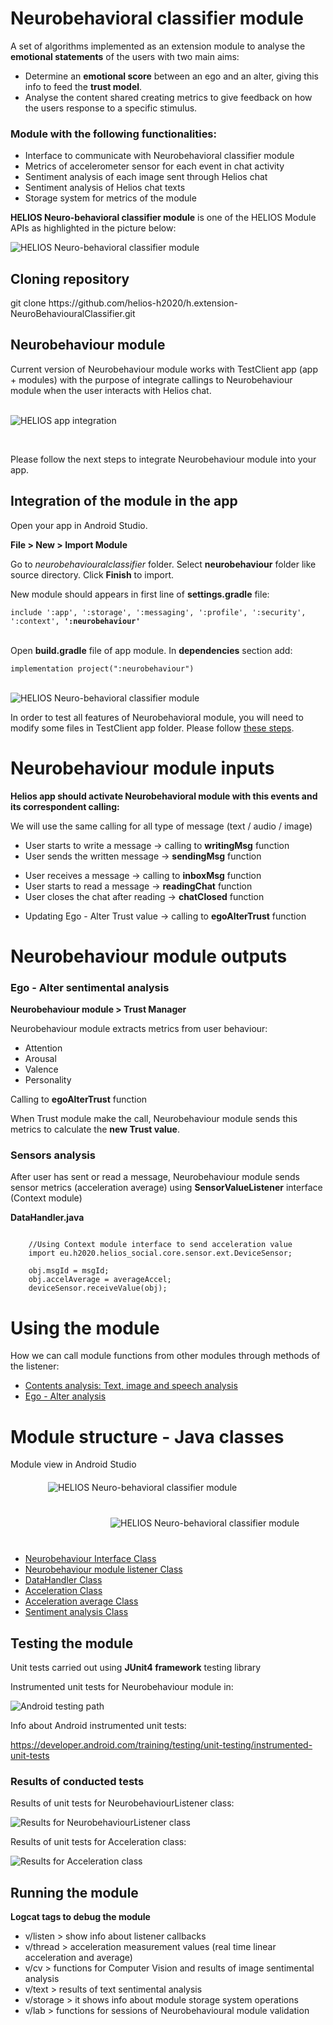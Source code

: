 <h1>Neurobehavioral classifier module</h1>
<p>A set of algorithms implemented as an extension module to analyse the <b>emotional statements</b> of the users with two main aims:</p>
<ul>
    <li>Determine an <b>emotional score</b> between an ego and an alter, giving this info to feed the <b>trust model</b>.</li>
    <li>Analyse the content shared creating metrics to give feedback on how the users response to a specific stimulus.</li>
</ul>
<h3>Module with the following functionalities:</h3>
<ul>
    <li>Interface to communicate with Neurobehavioral classifier module</li>
    <li>Metrics of accelerometer sensor for each event in chat activity</li>
    <li>Sentiment analysis of each image sent through Helios chat</li>
	<li>Sentiment analysis of Helios chat texts</li>
	<li>Storage system for metrics of the module</li>
</ul>
<p><b>HELIOS Neuro-behavioral classifier module</b> is one of the HELIOS Module APIs as highlighted in the picture below:</p>
<img src="./doc/Esquema-Neurobehavioural.png" alt="HELIOS Neuro-behavioral classifier module" />

<h2>Cloning repository</h2>
<p>git clone https://github.com/helios-h2020/h.extension-NeuroBehaviouralClassifier.git</p>

<h2> </h2>
<h2>Neurobehaviour module</h2>
<p>Current version of Neurobehaviour module works with TestClient app (app + modules) with the purpose of integrate callings to Neurobehaviour module when the user interacts with Helios chat.</p>

<p> <br>
<img src="./doc/module01.png" alt="HELIOS app integration" />
</p>
<br>
<p>Please follow the next steps to integrate Neurobehaviour module into your app.</p>

<h2> </h2>
<h2>Integration of the module in the app</h2>
<p>Open your app in Android Studio.</p>
<p><b>File > New > Import Module</b></p>
<p>Go to <i>neurobehaviouralclassifier</i> folder. Select <b>neurobehaviour</b> folder like source directory. Click <b>Finish</b> to import.</p>
<p>New module should appears in first line of <b>settings.gradle</b> file:</p>
<code>include ':app', ':storage', ':messaging', ':profile', ':security', ':context', <b>':neurobehaviour'</b></code>
<p> <br>Open <b>build.gradle</b> file of app module. In <b>dependencies</b> section add:</p>
<code>implementation project(":neurobehaviour")</code>

<p> <br>
<img src="./doc/Neurobehaviour-Classes.png" alt="HELIOS Neuro-behavioral classifier module" />
</p>

<p>In order to test all features of Neurobehavioral module, you will need to modify some files in TestClient app folder. Please follow <a href="doc/testclient-files.md" title="testclient app files">these steps</a>.</p>

<h2> </h2>
<h1>Neurobehaviour module inputs</h1>

<p><b>Helios app should activate Neurobehavioral module with this events and its correspondent calling:</b></p>
    
<p>We will use the same calling for all type of message (text / audio / image)</p>

<ul>
    <li>User starts to write a message -> calling to <b>writingMsg</b> function</li>
	<li>User sends the written message -> <b>sendingMsg</b> function</li>
</ul><ul>
    <li>User receives a message -> calling to <b>inboxMsg</b> function</li>
    <li>User starts to read a message -> <b>readingChat</b> function</li>
	<li>User closes the chat after reading -> <b>chatClosed</b> function</li>
</ul><ul>
    <li>Updating Ego - Alter Trust value -> calling to <b>egoAlterTrust</b> function</li>
</ul>

<h2> </h2>
<h1>Neurobehaviour module outputs</h1>

<h3>Ego - Alter sentimental analysis</h3>

<p><b>Neurobehaviour module > Trust Manager</b></p>

<p>Neurobehaviour module extracts metrics from user behaviour:</p>

<ul>
	<li>Attention</li>
	<li>Arousal</li>
	<li>Valence</li>
	<li>Personality</li>
</ul>

<p>Calling to <b>egoAlterTrust</b> function</p>
<p>When Trust module make the call, Neurobehaviour module sends this metrics to calculate the <b>new Trust value</b>.</p>

<h3>Sensors analysis</h3>

<p>After user has sent or read a message, Neurobehaviour module sends sensor metrics (acceleration average) using <b>SensorValueListener</b> interface (Context module)</p>

<p><b>DataHandler.java</b></p>
<code>
	//Using Context module interface to send acceleration value
	import eu.h2020.helios_social.core.sensor.ext.DeviceSensor;
</code>
<code>
	obj.msgId = msgId;
	obj.accelAverage = averageAccel;
	deviceSensor.receiveValue(obj);
</code>


<h2> </h2>
<h1>Using the module</h1>

<p>How we can call module functions from other modules through methods of the listener:</p>

<ul>
	<li><a href="doc/contents-analysis.md" title="Contents analysis">Contents analysis: Text, image and speech analysis</a></li>
	<li><a href="doc/ego-alter-analysis.md" title="Ego - Alter analysis">Ego - Alter analysis</a></li>
</ul>



<h2> </h2>
<h1>Module structure - Java classes</h1>

<p>Module view in Android Studio</p>

<p style="margin: 20px; margin-left: 40px; margin-bottom: 40px; valingn: top">
	<img src="./doc/module01.png" alt="HELIOS Neuro-behavioral classifier module" style="margin-left: 20px" />
</p>
<p style="margin: 20px; margin-left: 140px; margin-bottom: 40px; valingn: top">
	<img src="./doc/module03.png" alt="HELIOS Neuro-behavioral classifier module" style="margin-left: 20px" />
</p>

<ul>
	<li><a href="doc/classes-interface.md" title="Neurobehaviour interface class">Neurobehaviour Interface Class</a></li>
	<li><a href="doc/classes-listener.md" title="Neurobehaviour listener class">Neurobehaviour module listener Class</a></li>
    <li><a href="doc/classes-datahandler.md" title="Datahandler Class">DataHandler Class</a></li>
    <li><a href="doc/classes-acceleration.md" title="Acceleration class">Acceleration Class</a></li>
    <li><a href="doc/classes-average.md" title="Acceleration average class">Acceleration average Class</a></li>
    <li><a href="doc/classes-imageanalysis.md" title="Image analysis class">Sentiment analysis Class</a></li>
</ul>


    
<h2> </h2>
<h2>Testing the module</h2>

<p>Unit tests carried out using <b>JUnit4 framework</b> testing library</p>

<p>Instrumented unit tests for Neurobehaviour module in:</p>

<img src="doc/AndroidTesting-Path.png" alt="Android testing path">

<p> </p>
<p>Info about Android instrumented unit tests:</p>
<a href="https://developer.android.com/training/testing/unit-testing/instrumented-unit-tests" target="_blank" title="Andriod instrumented unit tests">https://developer.android.com/training/testing/unit-testing/instrumented-unit-tests</a>

<h3>Results of conducted tests</h3>

<p>Results of unit tests for NeurobehaviourListener class:</p>

<img src="doc/AndroidTesting.png" alt="Results for NeurobehaviourListener class">

<p> </p>
<p>Results of unit tests for Acceleration class:</p>

<img src="doc/AndroidTesting-Acceleration.png" alt="Results for Acceleration class">
    
<h2> </h2>
<h2>Running the module</h2>

<p><b>Logcat tags to debug the module</b></p>
<ul>
	<li>v/listen > show info about listener callbacks</li>
	<li>v/thread > acceleration measurement values (real time linear acceleration and average)</li>
    <li>v/cv > functions for Computer Vision and results of image sentimental analysis</li>
	<li>v/text > results of text sentimental analysis</li>
    <li>v/storage > it shows info about module storage system operations</li>
    <li>v/lab > functions for sessions of Neurobehavioural module validation</li>
</ul>


